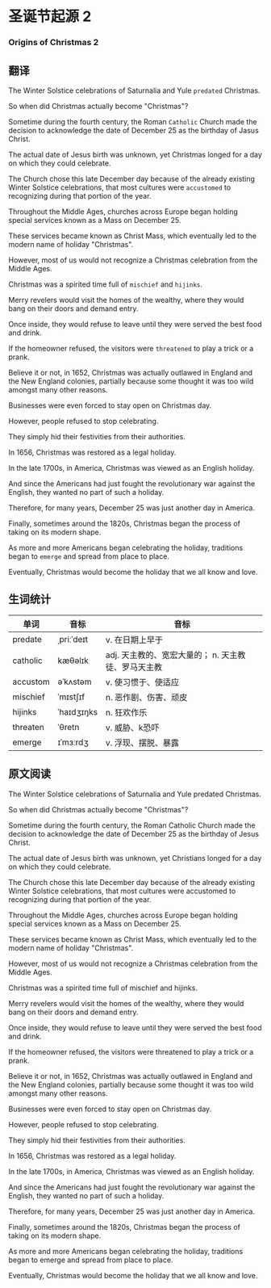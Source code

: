 # 圣诞节起源 2
### Origins of Christmas 2

## 翻译
The Winter Solstice celebrations of Saturnalia and Yule `predated` Christmas.

So when did Christmas actually become "Christmas"?

Sometime during the fourth century, the Roman `Catholic` Church made the decision to acknowledge the date of December 25 as the birthday of Jasus Christ.

The actual date of Jesus birth was unknown, yet Christmas longed for a day on which they could celebrate.

The Church chose this late December day because of the already existing Winter Solstice celebrations, that most cultures were `accustomed` to recognizing during that portion of the year.

Throughout the Middle Ages, churches across Europe began holding special services known as a Mass on December 25.

These services became known as Christ Mass, which eventually led to the modern name of holiday "Christmas".

However, most of us would not recognize a Christmas celebration from the Middle Ages.

Christmas was a spirited time full of `mischief` and `hijinks`.

Merry revelers would visit the homes of the wealthy, where they would bang on their doors and demand entry.

Once inside, they would refuse to leave until they were served the best food and drink.

If the homeowner refused, the visitors were `threatened` to play a trick or a prank.

Believe it or not, in 1652, Christmas was actually outlawed in England and the New England colonies, partially because some thought it was too wild amongst many other reasons.

Businesses were even forced to stay open on Christmas day.

However, people refused to stop celebrating.

They simply hid their festivities from their authorities.

In 1656, Christmas was restored as a legal holiday.

In the late 1700s, in America, Christmas was viewed as an English holiday.

And since the Americans had just fought the revolutionary war against the English, they wanted no part of such a holiday.

Therefore, for many years, December 25 was just another day in America.

Finally, sometimes around the 1820s, Christmas began the process of taking on its modern shape.

As more and more Americans began celebrating the holiday, traditions began to `emerge` and spread from place to place.

Eventually, Christmas would become the holiday that we all know and love.

## 生词统计
| 单词 | 音标 | 音标 |
|-|-|-|
| predate | ˌpriːˈdeɪt | v. 在日期上早于 |
| catholic | kæθəlɪk | adj. 天主教的、宽宏大量的； n. 天主教徒、罗马天主教 |
| accustom | əˈkʌstəm | v. 使习惯于、使适应 |
| mischief | ˈmɪstʃɪf | n. 恶作剧、伤害、顽皮 |
| hijinks | ˈhaɪdʒɪŋks | n. 狂欢作乐 |
| threaten | ˈθretn | v. 威胁、k恐吓 |
| emerge | ɪˈmɜːrdʒ | v. 浮现、摆脱、暴露 |

## 原文阅读
The Winter Solstice celebrations of Saturnalia and Yule predated Christmas.

So when did Christmas actually become "Christmas"?

Sometime during the fourth century, the Roman Catholic Church made the decision to acknowledge the date of December 25 as the birthday of Jesus Christ.

The actual date of Jesus birth was unknown, yet Christians longed for a day on which they could celebrate.

The Church chose this late December day because of the already existing Winter Solstice celebrations, that most cultures were accustomed to recognizing during that portion of the year.

Throughout the Middle Ages, churches across Europe began holding special services known as a Mass on December 25.

These services became known as Christ Mass, which eventually led to the modern name of holiday "Christmas".

However, most of us would not recognize a Christmas celebration from the Middle Ages.

Christmas was a spirited time full of mischief and hijinks.

Merry revelers would visit the homes of the wealthy, where they would bang on their doors and demand entry.

Once inside, they would refuse to leave until they were served the best food and drink.

If the homeowner refused, the visitors were threatened to play a trick or a prank.

Believe it or not, in 1652, Christmas was actually outlawed in England and the New England colonies, partially because some thought it was too wild amongst many other reasons.

Businesses were even forced to stay open on Christmas day.

However, people refused to stop celebrating.

They simply hid their festivities from their authorities.

In 1656, Christmas was restored as a legal holiday.

In the late 1700s, in America, Christmas was viewed as an English holiday.

And since the Americans had just fought the revolutionary war against the English, they wanted no part of such a holiday.

Therefore, for many years, December 25 was just another day in America.

Finally, sometimes around the 1820s, Christmas began the process of taking on its modern shape.

As more and more Americans began celebrating the holiday, traditions began to emerge and spread from place to place.

Eventually, Christmas would become the holiday that we all know and love.

<src-rtyAudio :src="'https://rtyxmd.gitee.io/rtyresources2019/2019-September/Origins of Christmas 2.mp3'"></src-rtyAudio>